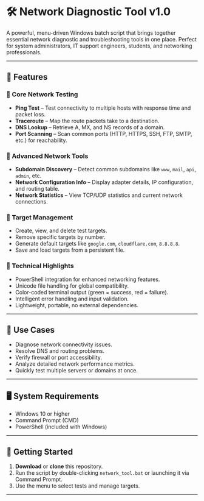 # 🛠️ Network Diagnostic Tool v1.0

A powerful, menu-driven Windows batch script that brings together essential network diagnostic and troubleshooting tools in one place. Perfect for system administrators, IT support engineers, students, and networking professionals.

---

## 📌 Features

### 🔹 Core Network Testing
- **Ping Test** – Test connectivity to multiple hosts with response time and packet loss.
- **Traceroute** – Map the route packets take to a destination.
- **DNS Lookup** – Retrieve A, MX, and NS records of a domain.
- **Port Scanning** – Scan common ports (HTTP, HTTPS, SSH, FTP, SMTP, etc.) for reachability.

### 🔹 Advanced Network Tools
- **Subdomain Discovery** – Detect common subdomains like `www`, `mail`, `api`, `admin`, etc.
- **Network Configuration Info** – Display adapter details, IP configuration, and routing table.
- **Network Statistics** – View TCP/UDP statistics and current network connections.

### 🔹 Target Management
- Create, view, and delete test targets.
- Remove specific targets by number.
- Generate default targets like `google.com`, `cloudflare.com`, `8.8.8.8`.
- Save and load targets from a persistent file.

### 🔹 Technical Highlights
- PowerShell integration for enhanced networking features.
- Unicode file handling for global compatibility.
- Color-coded terminal output (green = success, red = failure).
- Intelligent error handling and input validation.
- Lightweight, portable, no external dependencies.

---

## 🎯 Use Cases

- Diagnose network connectivity issues.
- Resolve DNS and routing problems.
- Verify firewall or port accessibility.
- Analyze detailed network performance metrics.
- Quickly test multiple servers or domains at once.

---

## 🖥️ System Requirements

- Windows 10 or higher
- Command Prompt (CMD)
- PowerShell (included with Windows)

---

## 🚀 Getting Started

1. **Download** or **clone** this repository.
2. Run the script by double-clicking `network_tool.bat` or launching it via Command Prompt.
3. Use the menu to select tests and manage targets.

---


